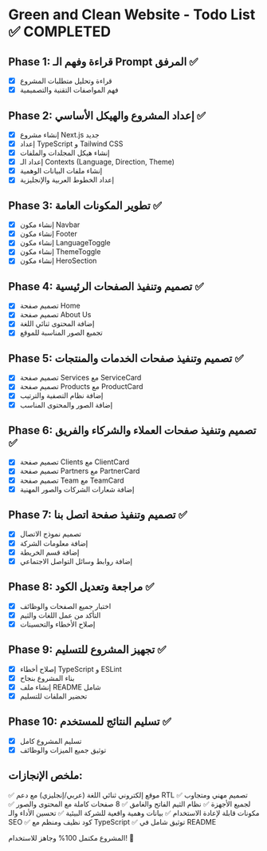 # Green and Clean Website - Todo List ✅ COMPLETED

## Phase 1: قراءة وفهم الـ Prompt المرفق ✅
- [x] قراءة وتحليل متطلبات المشروع
- [x] فهم المواصفات التقنية والتصميمية

## Phase 2: إعداد المشروع والهيكل الأساسي ✅
- [x] إنشاء مشروع Next.js جديد
- [x] إعداد TypeScript و Tailwind CSS
- [x] إنشاء هيكل المجلدات والملفات
- [x] إعداد الـ Contexts (Language, Direction, Theme)
- [x] إنشاء ملفات البيانات الوهمية
- [x] إعداد الخطوط العربية والإنجليزية

## Phase 3: تطوير المكونات العامة ✅
- [x] إنشاء مكون Navbar
- [x] إنشاء مكون Footer
- [x] إنشاء مكون LanguageToggle
- [x] إنشاء مكون ThemeToggle
- [x] إنشاء مكون HeroSection

## Phase 4: تصميم وتنفيذ الصفحات الرئيسية ✅
- [x] تصميم صفحة Home
- [x] تصميم صفحة About Us
- [x] إضافة المحتوى ثنائي اللغة
- [x] تجميع الصور المناسبة للموقع

## Phase 5: تصميم وتنفيذ صفحات الخدمات والمنتجات ✅
- [x] تصميم صفحة Services مع ServiceCard
- [x] تصميم صفحة Products مع ProductCard
- [x] إضافة نظام التصفية والترتيب
- [x] إضافة الصور والمحتوى المناسب

## Phase 6: تصميم وتنفيذ صفحات العملاء والشركاء والفريق ✅
- [x] تصميم صفحة Clients مع ClientCard
- [x] تصميم صفحة Partners مع PartnerCard
- [x] تصميم صفحة Team مع TeamCard
- [x] إضافة شعارات الشركات والصور المهنية

## Phase 7: تصميم وتنفيذ صفحة اتصل بنا ✅
- [x] تصميم نموذج الاتصال
- [x] إضافة معلومات الشركة
- [x] إضافة قسم الخريطة
- [x] إضافة روابط وسائل التواصل الاجتماعي

## Phase 8: مراجعة وتعديل الكود ✅
- [x] اختبار جميع الصفحات والوظائف
- [x] التأكد من عمل اللغات والثيم
- [x] إصلاح الأخطاء والتحسينات

## Phase 9: تجهيز المشروع للتسليم ✅
- [x] إصلاح أخطاء TypeScript و ESLint
- [x] بناء المشروع بنجاح
- [x] إنشاء ملف README شامل
- [x] تحضير الملفات للتسليم

## Phase 10: تسليم النتائج للمستخدم ✅
- [x] تسليم المشروع كامل
- [x] توثيق جميع الميزات والوظائف

## ملخص الإنجازات:
✅ موقع إلكتروني ثنائي اللغة (عربي/إنجليزي) مع دعم RTL
✅ تصميم مهني ومتجاوب لجميع الأجهزة
✅ نظام الثيم الفاتح والغامق
✅ 8 صفحات كاملة مع المحتوى والصور
✅ مكونات قابلة لإعادة الاستخدام
✅ بيانات وهمية واقعية للشركة البيئية
✅ تحسين الأداء والـ SEO
✅ كود نظيف ومنظم مع TypeScript
✅ توثيق شامل في README

المشروع مكتمل 100% وجاهز للاستخدام! 🎉

